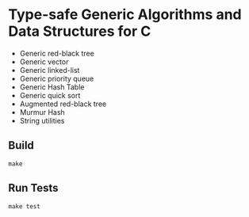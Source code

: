 # Type-safe Generic Algorithms and Data Structures for C

- Generic red-black tree
- Generic vector
- Generic linked-list
- Generic priority queue
- Generic Hash Table
- Generic quick sort
- Augmented red-black tree
- Murmur Hash
- String utilities

## Build

    make

## Run Tests

    make test
